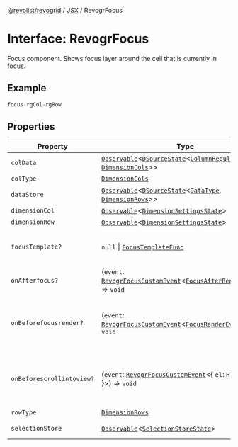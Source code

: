 [@revolist/revogrid](README.md) / [JSX](Namespace.JSX.md) / RevogrFocus

# Interface: RevogrFocus

Focus component. Shows focus layer around the cell that is currently in focus.

## Example

```ts
focus-rgCol-rgRow
```

## Properties

| Property | Type | Description | Defined in |
| ------ | ------ | ------ | ------ |
| `colData` | [`Observable`](TypeAlias.Observable.md)\<[`DSourceState`](TypeAlias.DSourceState.md)\<[`ColumnRegular`](Interface.ColumnRegular.md), [`DimensionCols`](TypeAlias.DimensionCols.md)\>\> | Column source | [src/components.d.ts:1761](https://github.com/revolist/revogrid/blob/2d9504ecff6b493d547df979b2259be6b639351c/src/components.d.ts#L1761) |
| `colType` | [`DimensionCols`](TypeAlias.DimensionCols.md) | Column type | [src/components.d.ts:1765](https://github.com/revolist/revogrid/blob/2d9504ecff6b493d547df979b2259be6b639351c/src/components.d.ts#L1765) |
| `dataStore` | [`Observable`](TypeAlias.Observable.md)\<[`DSourceState`](TypeAlias.DSourceState.md)\<[`DataType`](TypeAlias.DataType.md), [`DimensionRows`](TypeAlias.DimensionRows.md)\>\> | Data rows source | [src/components.d.ts:1769](https://github.com/revolist/revogrid/blob/2d9504ecff6b493d547df979b2259be6b639351c/src/components.d.ts#L1769) |
| `dimensionCol` | [`Observable`](TypeAlias.Observable.md)\<[`DimensionSettingsState`](Interface.DimensionSettingsState.md)\> | Dimension settings X | [src/components.d.ts:1773](https://github.com/revolist/revogrid/blob/2d9504ecff6b493d547df979b2259be6b639351c/src/components.d.ts#L1773) |
| `dimensionRow` | [`Observable`](TypeAlias.Observable.md)\<[`DimensionSettingsState`](Interface.DimensionSettingsState.md)\> | Dimension settings Y | [src/components.d.ts:1777](https://github.com/revolist/revogrid/blob/2d9504ecff6b493d547df979b2259be6b639351c/src/components.d.ts#L1777) |
| `focusTemplate?` | `null` \| [`FocusTemplateFunc`](TypeAlias.FocusTemplateFunc.md) | Focus template custom function. Can be used to render custom focus layer. | [src/components.d.ts:1781](https://github.com/revolist/revogrid/blob/2d9504ecff6b493d547df979b2259be6b639351c/src/components.d.ts#L1781) |
| `onAfterfocus?` | (`event`: [`RevogrFocusCustomEvent`](Interface.RevogrFocusCustomEvent.md)\<[`FocusAfterRenderEvent`](Interface.FocusAfterRenderEvent.md)\>) => `void` | Used to setup properties after focus was rendered | [src/components.d.ts:1785](https://github.com/revolist/revogrid/blob/2d9504ecff6b493d547df979b2259be6b639351c/src/components.d.ts#L1785) |
| `onBeforefocusrender?` | (`event`: [`RevogrFocusCustomEvent`](Interface.RevogrFocusCustomEvent.md)\<[`FocusRenderEvent`](Interface.FocusRenderEvent.md)\>) => `void` | Before focus render event. Can be prevented by event.preventDefault(). If preventDefault used slot will be rendered. | [src/components.d.ts:1789](https://github.com/revolist/revogrid/blob/2d9504ecff6b493d547df979b2259be6b639351c/src/components.d.ts#L1789) |
| `onBeforescrollintoview?` | (`event`: [`RevogrFocusCustomEvent`](Interface.RevogrFocusCustomEvent.md)\<\{ `el`: `HTMLElement`; \}\>) => `void` | Before focus changed verify if it's in view and scroll viewport into this view Can be prevented by event.preventDefault() | [src/components.d.ts:1793](https://github.com/revolist/revogrid/blob/2d9504ecff6b493d547df979b2259be6b639351c/src/components.d.ts#L1793) |
| `rowType` | [`DimensionRows`](TypeAlias.DimensionRows.md) | Row type | [src/components.d.ts:1797](https://github.com/revolist/revogrid/blob/2d9504ecff6b493d547df979b2259be6b639351c/src/components.d.ts#L1797) |
| `selectionStore` | [`Observable`](TypeAlias.Observable.md)\<[`SelectionStoreState`](TypeAlias.SelectionStoreState.md)\> | Selection, range, focus for selection | [src/components.d.ts:1801](https://github.com/revolist/revogrid/blob/2d9504ecff6b493d547df979b2259be6b639351c/src/components.d.ts#L1801) |
